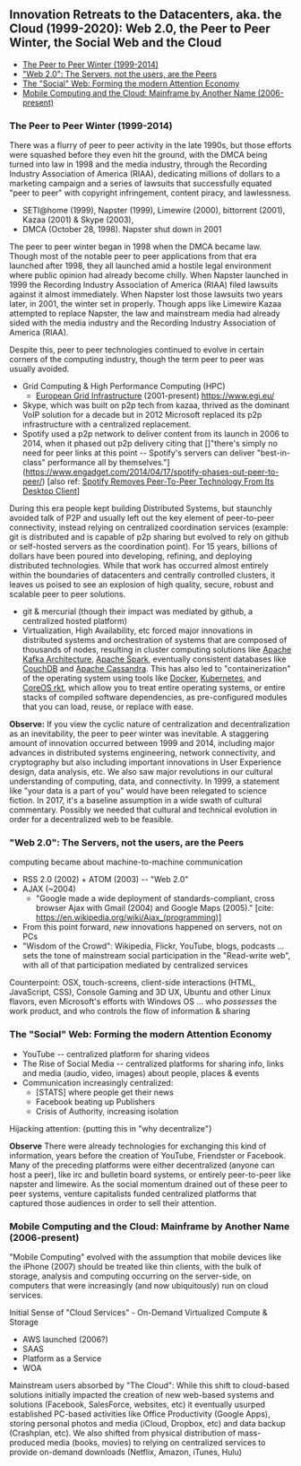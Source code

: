 ## Innovation Retreats to the Datacenters, aka. the Cloud (1999-2020): Web 2.0, the Peer to Peer Winter, the Social Web and the Cloud


- [The Peer to Peer Winter (1999-2014)](#the-peer-to-peer-winter-1999-2014)
- ["Web 2.0": The Servers, not the users, are the Peers](#web-20-the-servers-not-the-users-are-the-peers)
- [The "Social" Web: Forming the modern Attention Economy](#the-social-web-forming-the-modern-attention-economy)
- [Mobile Computing and the Cloud: Mainframe by Another Name (2006-present)](#mobile-computing-and-the-cloud-mainframe-by-another-name-2006-present)

### The Peer to Peer Winter (1999-2014)

There was a flurry of peer to peer activity in the late 1990s, but those efforts were squashed before they even hit the ground, with the DMCA being turned into law in 1998 and the media industry, through the Recording Industry Association of America (RIAA), dedicating millions of dollars to a marketing campaign and a series of lawsuits that successfully equated "peer to peer" with copyright infringement, content piracy, and lawlessness.

- SETI@home (1999), Napster (1999), Limewire (2000), bittorrent (2001), Kazaa (2001) & Skype (2003),
- DMCA (October 28, 1998). Napster shut down in 2001

The peer to peer winter began in 1998 when the DMCA became law. Though most of the notable peer to peer applications from that era launched after 1998, they all launched amid a hostile legal environment where public opinion had already become chilly. When Napster launched in 1999 the Recording Industry Association of America (RIAA) filed lawsuits against it almost immediately. When Napster lost those lawsuits two years later, in 2001, the winter set in properly. Though apps like Limewire Kazaa attempted to replace Napster, the law and mainstream media had already sided with the media industry and the Recording Industry Association of America (RIAA).

Despite this, peer to peer technologies continued to evolve in certain corners of the computing industry, though the term peer to peer was usually avoided.
- Grid Computing & High Performance Computing (HPC)
  - [European Grid Infrastructure](https://en.wikipedia.org/wiki/European_Grid_Infrastructure) (2001-present) https://www.egi.eu/
- Skype, which was built on p2p tech from kazaa, thrived as the dominant VoIP solution for a decade but in 2012 Microsoft replaced its p2p infrastructure with a centralized replacement.
- Spotify used a p2p network to deliver content from its launch in 2006 to 2014, when it phased out p2p delivery citing that []"there's simply no need for peer links at this point -- Spotify's servers can deliver "best-in-class" performance all by themselves."](https://www.engadget.com/2014/04/17/spotify-phases-out-peer-to-peer/)  [also ref: [Spotify Removes Peer-To-Peer Technology From Its Desktop Client](https://techcrunch.com/2014/04/17/spotify-removes-peer-to-peer-technology-from-its-desktop-client/)]


During this era people kept building Distributed Systems, but staunchly avoided talk of P2P and usually left out the key element of peer-to-peer connectivity, instead relying on centralized coordination services (example: git is distributed and is capable of p2p sharing but evolved to rely on github or self-hosted servers as the coordination point). For 15 years, billions of dollars have been poured into developing, refining, and deploying distributed technologies. While that work has occurred almost entirely within the boundaries of datacenters and centrally controlled clusters, it leaves us poised to see an explosion of high quality, secure, robust and scalable peer to peer solutions.

- git & mercurial (though their impact was mediated by github, a centralized hosted platform)
- Virtualization, High Availability, etc forced major innovations in distributed systems and orchestration of systems that are composed of thousands of nodes, resulting in cluster computing solutions like [Apache Kafka Architecture](https://kafka.apache.org/documentation.html), [Apache Spark](https://spark.apache.org/), eventually consistent databases like [CouchDB](http://guide.couchdb.org/draft/consistency.html) and [Apache Cassandra](https://cassandra.apache.org/). This has also led to "containerization" of the operating system using tools like [Docker](https://www.docker.com/), [Kubernetes](https://kubernetes.io/), and [CoreOS rkt](https://github.com/rkt/rkt/), which allow you to treat entire operating systems, or entire stacks of compiled software dependencies, as pre-configured modules that you can load, reuse, or replace with ease.

**Observe:** If you view the cyclic nature of centralization and decentralization as an inevitability, the peer to peer winter was inevitable. A staggering amount of innovation occurred between 1999 and 2014, including major advances in distributed systems engineering, network connectivity, and cryptography but also including important innovations in User Experience design, data analysis, etc. We also saw major revolutions in our cultural understanding of computing, data, and connectivity. In 1999, a statement like "your data is a part of you" would have been relegated to science fiction. In 2017, it's a baseline assumption in a wide swath of cultural commentary. Possibly we needed that cultural and technical evolution in order for a decentralized web to be feasible.

### "Web 2.0": The Servers, not the users, are the Peers

computing became about machine-to-machine communication

- RSS 2.0 (2002) + ATOM (2003) -- "Web 2.0"
- AJAX (~2004)
  - "Google made a wide deployment of standards-compliant, cross browser Ajax with Gmail (2004) and Google Maps (2005)." [cite: https://en.wikipedia.org/wiki/Ajax_(programming)]
- From this point forward, _new_ innovations happened on servers, not on PCs
- "Wisdom of the Crowd": Wikipedia, Flickr, YouTube, blogs, podcasts ... sets the tone of mainstream social participation in the "Read-write web", with all of that participation mediated by centralized services

Counterpoint: OSX, touch-screens, client-side interactions (HTML, JavaScript, CSS), Console Gaming and 3D UX, Ubuntu and other Linux flavors, even Microsoft's efforts with Windows OS
... who _possesses_ the work product, and who controls the flow of information & sharing

### The "Social" Web: Forming the modern Attention Economy
- YouTube -- centralized platform for sharing videos
- The Rise of Social Media -- centralized platforms for sharing info, links and media (audio, video, images) about people, places & events
- Communication increasingly centralized:
  - [STATS] where people get their news
  - Facebook beating up Publishers
  - Crisis of Authority, increasing isolation

Hijacking attention: {putting this in "why decentralize"}

**Observe** There were already technologies for exchanging this kind of information, years before the creation of YouTube, Friendster or Facebook. Many of the preceding platforms were either decentralized (anyone can host a peer), like irc and bulletin board systems, or entirely peer-to-peer like napster and limewire. As the social momentum drained out of these peer to peer systems, venture capitalists funded centralized platforms that captured those audiences in order to sell their attention.

### Mobile Computing and the Cloud: Mainframe by Another Name (2006-present)

"Mobile Computing" evolved with the assumption that mobile devices like the iPhone (2007) should be treated like thin clients, with the bulk of storage, analysis and computing occurring on the server-side, on computers that were increasingly (and now ubiquitously) run on cloud services.

Initial Sense of "Cloud Services" - On-Demand Virtualized Compute & Storage
- AWS launched (2006?)
- SAAS
- Platform as a Service
- WOA

Mainstream users absorbed by "The Cloud":
While this shift to cloud-based solutions initially impacted the creation of new web-based systems and solutions (Facebook, SalesForce, websites, etc) it eventually usurped established PC-based activities like Office Productivity (Google Apps), storing personal photos and media (iCloud, Dropbox, etc) and data backup (Crashplan, etc). We also shifted from physical distribution of mass-produced media (books, movies) to relying on centralized services to provide on-demand downloads (Netflix, Amazon, iTunes, Hulu)
